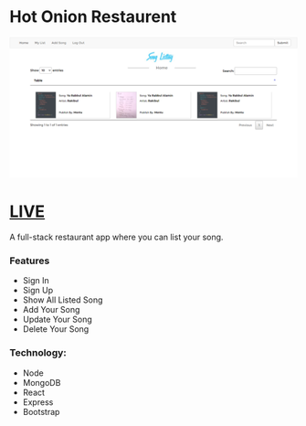 # Hot Onion Restaurent
![](/dots-bd-ltd-assignment.png?raw=true)

# [LIVE](https://https://song-listing.firebaseapp.com/)

A full-stack restaurant app where you can list your song.

### Features
- Sign In
- Sign Up 
- Show All Listed Song
- Add Your Song
- Update Your Song
- Delete Your Song

### Technology:
- Node
- MongoDB
- React
- Express
- Bootstrap
